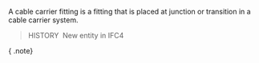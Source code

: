 ﻿A cable carrier fitting is a fitting that is placed at junction or transition in a cable carrier system.

> HISTORY&nbsp; New entity in IFC4

{ .note}
>
